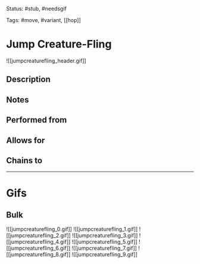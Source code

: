 Status: #stub, #needsgif 

Tags: #move, #variant, [[hop]]

# Jump Creature-Fling
![[jumpcreaturefling_header.gif]]
## Description


## Notes


## Performed from


## Allows for


## Chains to


___
# Gifs
## Bulk
![[jumpcreaturefling_0.gif]]
![[jumpcreaturefling_1.gif]]
![[jumpcreaturefling_2.gif]]
![[jumpcreaturefling_3.gif]]
![[jumpcreaturefling_4.gif]]
![[jumpcreaturefling_5.gif]]
![[jumpcreaturefling_6.gif]]
![[jumpcreaturefling_7.gif]]
![[jumpcreaturefling_8.gif]]
![[jumpcreaturefling_9.gif]]